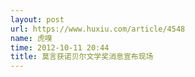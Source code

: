 ```yaml
---
layout: post
url: https://www.huxiu.com/article/4548
name: 虎嗅
time: 2012-10-11 20:44
title: 莫言获诺贝尔文学奖消息宣布现场
---
```

